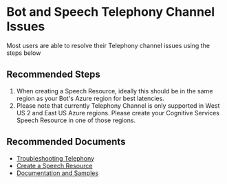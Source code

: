 <properties
  pagetitle="Bot and Speech Telephony Channel Issues"
  description=""
  service=""
  resource=""
  ms.author="camanle"
  selfhelptype="Generic"
  supporttopicids="32683843"
  productpesids="16870"
  cloudenvironments="public, fairfax, mooncake, blackforest, ussec, usnat"
  disableclouds=""
  articleid="d4bb32e8-e50d-4dc4-a618-1bd646379d39"
  ownershipid="AzureCogSvc_CognitiveServices" />
# Bot and Speech Telephony Channel Issues

Most users are able to resolve their Telephony channel issues using the steps below

## **Recommended Steps**

1. When creating a Speech Resource, ideally this should be in the same region as your Bot's Azure region for best latencies.
2. Please note that currently Telephony Channel is only supported in West US 2 and East US Azure regions. Please create your Cognitive Services Speech Resource in one of those regions.

## **Recommended Documents**

* [Troubleshooting Telephony](https://github.com/microsoft/botframework-telephony/blob/main/TroubleshootingTelephonyBot.md)
* [Create a Speech Resource](https://github.com/microsoft/botframework-telephony/blob/main/CreateSpeechResource.md)
* [Documentation and Samples](https://github.com/microsoft/botframework-telephony#documentation-and-samples)